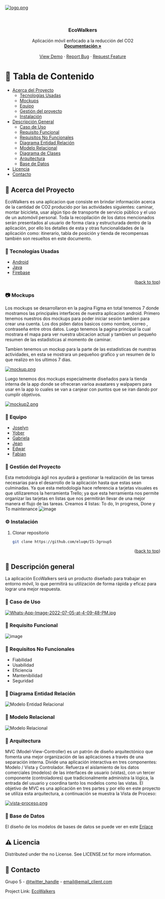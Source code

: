 
<!-- PROJECT LOGO -->

[![logo.png](https://i.postimg.cc/4yJq27f3/logo.png)](https://postimg.cc/zbcxVfRm)

<br />
<div align="center">
 

  <h3 align="center">EcoWalkers</h3>

  <p align="center">
    Aplicación móvil enfocado a la reducción del CO2
    <br />
    <a href="https://docs.google.com/document/d/1s1gV0AmxZG5u029aQwCnikhdyj4lpGjF/edit"><strong>Documentación »</strong></a>
    <br />
    <br />
    <a href="https://github.com/eluqm/IS-3group5">View Demo</a>
    ·
    <a href="https://github.com/eluqm/IS-3group5">Report Bug</a>
    ·
    <a href="https://github.com/eluqm/IS-3group5">Request Feature</a>
  </p>
</div>



<!-- TABLE OF CONTENTS -->

# :notebook_with_decorative_cover: Tabla de Contenido

- [Acerca del Proyecto](#star2-acerca-del-proyecto)
  * [Tecnologías Usadas](#space_invader-tecnologías-usadas)
  * [Mockups](#camera-mockups)
  * [Equipo](#wave-equipo)
  * [Gestión del proyecto](#compass-gestión-del-proyecto)
  * [Instalación](#gear-instalación)
- [Descripción General](#dart-descripción-general)
  * [Caso de Uso](#dart-caso-de-uso)
  * [Requisito Funcional](#dart-requisito-funcional)
  * [Requisitos No Funcionales](#dart-requisitos-no-funcionales)
  * [Diagrama Entidad Relación](#dart-diagrama-entidad-relación)
  * [Modelo Relacional](#dart-modelo-relacional)
  * [Diagrama de Clases](#dart-diagrama-de-clases)
  * [Arquitectura](#dart-arquitectura)
  * [Base de Datos](#dart-base-de-datos)
- [Licencia](#warning-licencia)
- [Contacto](#handshake-contacto)


## :star2: Acerca del Proyecto

EcoWalkers es una aplicacion que consiste en brindar información acerca de la cantidad de  CO2 producido por las actividades siguientes: caminar, montar bicicleta, usar algún tipo de transporte de servicio público y el uso de un automóvil personal. Toda la recopilación de los datos mencionados serán presentados al usuario de forma clara y estructurada dentro de la aplicación, por ello los detalles de esta y otras funcionalidades de la aplicación como: itinerario, tabla de posición y tienda de recompensas también son resueltos en este documento. 

### :space_invader: Tecnologías Usadas

* [Android](https://developer.android.com/)
* [Java](https://www.java.com/)
* [Firebase](https://console.firebase.google.com/)
<p align="right">(<a href="#top">back to top</a>)</p>

### :camera: Mockups

Los mockups se desarrollaron en la pagina Figma en total tenemos 7 donde mostramos las principales interfaces de nuestra aplicacion android. Primero tenemos nuestros dos mockups para poder iniciar sesión tambien para crear una cuenta. Los dos piden datos basicos como nombre, correo , contraseña entre otros datos. Luego tenemos la pagina principal la cual mostrara el mapa para ver nuestra ubicacion actual y tambien un pequeño resumen de las estadisticas al momento de caminar.

Tambien tenemos un mockup para la parte de las estadisticas de nuestras actividades, en esta se mostrara un pequeñoo grafico y un resumen de lo que realizo en los ultimos 7 dias.

[![mockup.png](https://i.postimg.cc/MTKKVGCy/mockup.png)](https://postimg.cc/jWmbrRd5)

Luego tenemos dos mockups especialmente diseñados para la tienda interna de la app donde se ofreceran varioa avaatares y walpapers para usar en la app lo cuales se van a canjear con puntos que se iran dando por cumplir objetivos.

[![mockup2.png](https://i.postimg.cc/YqgGpvM9/mockup2.png)](https://postimg.cc/VdfLgLSQ)

### :wave: Equipo

* [Joselyn](https://github.com/Joselyn7)
* [Yober](https://github.com/YoberM)
* [Gabriela](https://www.sqlite.org/)
* [Jean](https://github.com/JpChavez16)
* [Edwar](https://github.com/evargashe)
* [Fabian](https://www.sqlite.org/)

### :compass: Gestión del Proyecto

Esta metodologia ágil nos ayudará a gestionar la realización de las tareas necesarias para el desarrollo de la aplicación hasta que estas sean culminadas. 
Ya que esta metodología hace referencia a tarjetas visuales es que utilizaremos la herramienta Trello; ya que esta herramienta nos permite organizar las tarjetas en listas que nos permitirán llevar de una mejor manera  el flujo de las tareas. 
Creamos 4 listas: To do, In progress, Done y To maintenance
![image](https://user-images.githubusercontent.com/64268942/177435854-cbba0220-d0c3-4e8b-a27f-23b2a0ebe75e.png)

### :gear: Instalación

1. Clonar repositorio
   ```sh
   git clone https://github.com/eluqm/IS-3group5
   ```

<p align="right">(<a href="#top">back to top</a>)</p>

## :dart: Descripción general

La aplicación EcoWalkers será un producto diseñado para trabajar en entorno móvil, lo que permitirá su utilización de forma rápida y eficaz para lograr una mejor respuesta. 

### :dart: Caso de Uso

[![Whats-App-Image-2022-07-05-at-4-09-48-PM.jpg](https://i.postimg.cc/c4dhyBMT/Whats-App-Image-2022-07-05-at-4-09-48-PM.jpg)](https://postimg.cc/xqFMLHZb)

### :dart: Requisito Funcional

![image](https://user-images.githubusercontent.com/64268942/177435924-3de458d9-9d0f-4347-be59-166abcbcac8f.png)

### :dart: Requisitos No Funcionales

- Fiabilidad
- Usabilidad
- Eficiencia
- Mantenibilidad
- Seguridad

### :dart: Diagrama Entidad Relación

![Modelo Entidad Relacional](https://user-images.githubusercontent.com/49489730/177257605-62166fb8-b1d2-45dd-ae6c-f89dd8aae8ae.PNG)

### :dart: Modelo Relacional 

![Modelo Relacional](https://user-images.githubusercontent.com/49489730/177257613-d84f1bec-a59a-4505-b989-7481a9b5421c.PNG)

### :dart: Arquitectura

MVC (Model-View-Controller) es un patrón de diseño arquitectónico que fomenta una mejor organización de las aplicaciones a través de una separación interna. Divide una aplicación interactiva en tres componentes: Modelo / Vista y Controlador. Refuerza el aislamiento de los datos comerciales (modelos) de las interfaces de usuario (vistas), con un tercer componente (controladores) que tradicionalmente administra la lógica, la entrada del usuario y coordina tanto los modelos como las vistas. El objetivo de MVC es una aplicación en tres partes y por ello en este proyecto se utiliza esta arquitectura, a continuación se muestra la Vista de Proceso:

[![vista-proceso.png](https://i.postimg.cc/Vs46NWDs/vista-proceso.png)](https://postimg.cc/rz0cnWB7)

### :dart: Base de Datos

El diseño de los modelos de bases de datos se puede ver en este [Enlace](https://app.moqups.com/Q1vdJRphWudQZaOnlHNssINQ0HhTATt2/view/page/abbaf8365)


## :warning: Licencia

Distributed under the no License. See LICENSE.txt for more information.


## :handshake: Contacto

Grupo 5 - [@twitter_handle](https://twitter.com/twitter_handle) - email@email_client.com

Project Link: [EcoWalkers](https://github.com/eluqm/IS-3group5)






